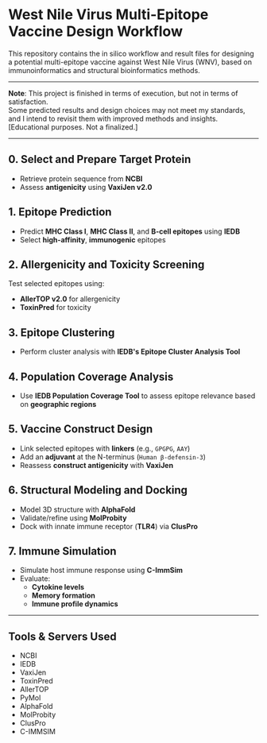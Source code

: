 # West Nile Virus Multi-Epitope Vaccine Design Workflow

This repository contains the in silico workflow and result files for designing a potential multi-epitope vaccine against West Nile Virus (WNV), based on immunoinformatics and structural bioinformatics methods.

---
**Note**: This project is finished in terms of execution, but not in terms of satisfaction.  
Some predicted results and design choices may not meet my standards, and I intend to revisit them with improved methods and insights.
  [Educational purposes. Not a finalized.]

---
## 0. Select and Prepare Target Protein

- Retrieve protein sequence from **NCBI**
- Assess **antigenicity** using **VaxiJen v2.0**  

## 1. Epitope Prediction

- Predict **MHC Class I**, **MHC Class II**, and **B-cell epitopes** using **IEDB**
- Select **high-affinity**, **immunogenic** epitopes

## 2. Allergenicity and Toxicity Screening

Test selected epitopes using:
- **AllerTOP v2.0** for allergenicity
- **ToxinPred** for toxicity
  
## 3. Epitope Clustering

- Perform cluster analysis with **IEDB's Epitope Cluster Analysis Tool**

## 4. Population Coverage Analysis

- Use **IEDB Population Coverage Tool** to assess epitope relevance based on **geographic regions**
  
## 5. Vaccine Construct Design

- Link selected epitopes with **linkers** (e.g., `GPGPG`, `AAY`)
- Add an **adjuvant** at the N-terminus (`Human β-defensin-3`)
- Reassess **construct antigenicity** with **VaxiJen**

## 6. Structural Modeling and Docking

- Model 3D structure with **AlphaFold**
- Validate/refine using **MolProbity**
- Dock with innate immune receptor (**TLR4**) via **ClusPro**

## 7. Immune Simulation

- Simulate host immune response using **C-ImmSim**
- Evaluate:
  - **Cytokine levels**
  - **Memory formation**
  - **Immune profile dynamics**
 
---

## Tools & Servers Used

- NCBI
- IEDB
- VaxiJen
- ToxinPred
- AllerTOP
- PyMol
- AlphaFold
- MolProbity
- ClusPro
- C-IMMSIM
